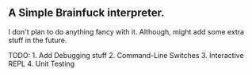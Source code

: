 ## A Simple Brainfuck interpreter. 

I don't plan to do anything fancy with it. Although, might add some extra stuff in the future.

TODO: 
        1. Add Debugging stuff
        2. Command-Line Switches
        3. Interactive REPL
        4. Unit Testing
